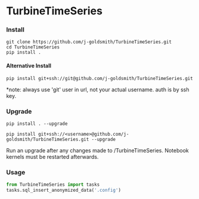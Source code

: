 # TurbineTimeSeries

### Install
```
git clone https://github.com/j-goldsmith/TurbineTimeSeries.git
cd TurbineTimeSeries
pip install .
```
#### Alternative Install
```
pip install git+ssh://git@github.com/j-goldsmith/TurbineTimeSeries.git
```
*note: always use 'git' user in url, not your actual username. auth is by ssh key.

### Upgrade
```
pip install . --upgrade

pip install git+ssh://<username>@github.com/j-goldsmith/TurbineTimeSeries.git --upgrade
```
Run an upgrade after any changes made to /TurbineTimeSeries. Notebook kernels must be restarted afterwards. 

### Usage
```python
from TurbineTimeSeries import tasks
tasks.sql_insert_anonymized_data('.config')
```
